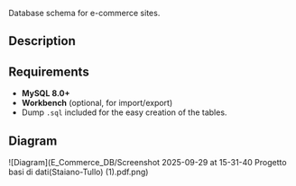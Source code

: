 Database schema for e-commerce sites.

## Description


## Requirements

- **MySQL 8.0+**  
- **Workbench** (optional, for import/export) 
- Dump `.sql` included for the easy creation of the tables.  

## Diagram

![Diagram](E_Commerce_DB/Screenshot 2025-09-29 at 15-31-40 Progetto basi di dati(Staiano-Tullo) (1).pdf.png)

